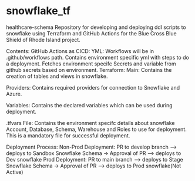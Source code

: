 # snowflake_tf

healthcare-schema
Repository for developing and deploying ddl scripts to snowflake using Terraform and GitHub Actions for the Blue Cross Blue Shield of Rhode Island project.

Contents:
GitHub Actions as CICD:
YML:
Workflows will be in .github/workflows path.
Contains environment specific yml with steps to do a deployment.
Fetches environment specifc Secrets and variable from github secrets based on environment.
Terraform:
Main:
Contains the creation of tables and views in snowflake.

Providers:
Contains required providers for connection to Snowflake and Azure.

Variables:
Contains the declared variables which can be used during deployment.

.tfvars File:
Contains the environment specifc details about snowflake Account, Database, Schema, Warehouse and Roles to use for deployment. This is a mandatory file for successful deployment.

Deployment Process:
Non-Prod Deployment: PR to develop branch --> deploys to Sandbox Snowflake Schema -> Approval of PR --> deploys to Dev snowflake Prod Deployment: PR to main branch --> deploys to Stage Snowflake Schema -> Approval of PR --> deploys to Prod snowflake(Not Active)

